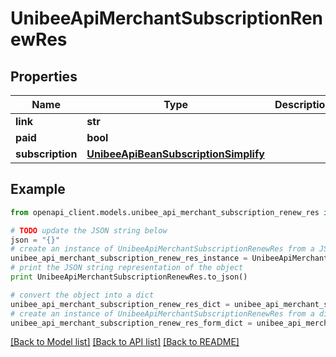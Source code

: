 # UnibeeApiMerchantSubscriptionRenewRes


## Properties

Name | Type | Description | Notes
------------ | ------------- | ------------- | -------------
**link** | **str** |  | [optional] 
**paid** | **bool** |  | [optional] 
**subscription** | [**UnibeeApiBeanSubscriptionSimplify**](UnibeeApiBeanSubscriptionSimplify.md) |  | [optional] 

## Example

```python
from openapi_client.models.unibee_api_merchant_subscription_renew_res import UnibeeApiMerchantSubscriptionRenewRes

# TODO update the JSON string below
json = "{}"
# create an instance of UnibeeApiMerchantSubscriptionRenewRes from a JSON string
unibee_api_merchant_subscription_renew_res_instance = UnibeeApiMerchantSubscriptionRenewRes.from_json(json)
# print the JSON string representation of the object
print UnibeeApiMerchantSubscriptionRenewRes.to_json()

# convert the object into a dict
unibee_api_merchant_subscription_renew_res_dict = unibee_api_merchant_subscription_renew_res_instance.to_dict()
# create an instance of UnibeeApiMerchantSubscriptionRenewRes from a dict
unibee_api_merchant_subscription_renew_res_form_dict = unibee_api_merchant_subscription_renew_res.from_dict(unibee_api_merchant_subscription_renew_res_dict)
```
[[Back to Model list]](../README.md#documentation-for-models) [[Back to API list]](../README.md#documentation-for-api-endpoints) [[Back to README]](../README.md)


